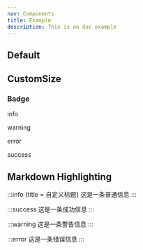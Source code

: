 ```yaml
---
nav: Components
title: Example
description: This is an doc example
---
```


## Default

<code src="./demos/index.tsx" nopadding></code>

## CustomSize

<code src="./demos/CustomSize.tsx" nopadding></code>

### Badge

<Badge>info</Badge>

<Badge type="warning">warning</Badge>

<Badge type="error">error</Badge>

<Badge type="success">success</Badge>

## Markdown Highlighting

:::info {title = 自定义标题}
这是一条普通信息
:::

:::success
这是一条成功信息
:::

:::warning
这是一条警告信息
:::

:::error
这是一条错误信息
:::

